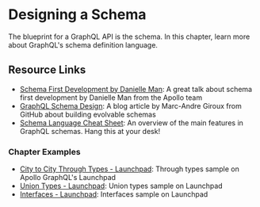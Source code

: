 Designing a Schema
==================
The blueprint for a GraphQL API is the schema. In this chapter, learn more about GraphQL's schema definition language.

Resource Links
------
* [Schema First Development by Danielle Man](https://conferences.oreilly.com/fluent/fl-ca-2017/public/schedule/detail/58715): A great talk about schema first development by Danielle Man from the Apollo team
* [GraphQL Schema Design](https://blog.apollographql.com/graphql-schema-design-building-evolvable-schemas-1501f3c59ed5): A blog article by Marc-Andre Giroux from GitHub about building evolvable schemas
* [Schema Language Cheat Sheet](https://github.com/sogko/graphql-schema-language-cheat-sheet): An overview of the main features in GraphQL schemas. Hang this at your desk! 

### Chapter Examples
* [City to City Through Types - Launchpad](https://launchpad.graphql.com/lk3qk3zq7q): Through types sample on Apollo GraphQL's Launchpad
* [Union Types - Launchpad](https://launchpad.graphql.com/r94qxj5q4n): Union types sample on Launchpad
* [Interfaces - Launchpad](https://launchpad.graphql.com/j8r375km3p): Interfaces sample on Launchpad

